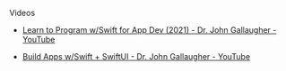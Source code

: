 Videos

* [Learn to Program w/Swift for App Dev (2021) - Dr. John Gallaugher - YouTube](https://youtu.be/1a_gRtECKFk?si=gFu8QkrqiQbpO3El)

* [Build Apps w/Swift + SwiftUI - Dr. John Gallaugher - YouTube](https://youtube.com/playlist?list=PL9VJ9OpT-IPSM6dFSwQCIl409gNBsqKTe&si=wTRIXWVbr41EhxM0)
